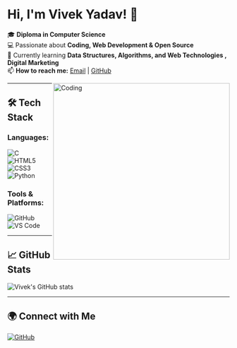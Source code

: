 # Hi, I'm Vivek Yadav! 👋  

🎓 **Diploma in Computer Science**  
💻 Passionate about **Coding, Web Development & Open Source**  
🚀 Currently learning **Data Structures, Algorithms, and Web Technologies , Digital Marketing**  
📫 **How to reach me:** [Email](mailto:your-email@example.com) | [GitHub](https://github.com/oikocide)  

<img align="right" alt="Coding" width="400" src="https://media.giphy.com/media/qgQUggAC3Pfv687qPC/giphy.gif">  

---

## 🛠️ Tech Stack  

### **Languages:**  
![C](https://img.shields.io/badge/C-00599C?style=for-the-badge&logo=c&logoColor=white)  
![HTML5](https://img.shields.io/badge/HTML5-E34F26?style=for-the-badge&logo=html5&logoColor=white)  
![CSS3](https://img.shields.io/badge/CSS3-1572B6?style=for-the-badge&logo=css3&logoColor=white)  
![Python](https://img.shields.io/badge/Python-3776AB?style=for-the-badge&logo=python&logoColor=white)  

### **Tools & Platforms:**  
![GitHub](https://img.shields.io/badge/GitHub-181717?style=for-the-badge&logo=github&logoColor=white)  
![VS Code](https://img.shields.io/badge/VS%20Code-007ACC?style=for-the-badge&logo=visual-studio-code&logoColor=white)  


---

## 📈 GitHub Stats  
![Vivek's GitHub stats](https://github-readme-stats.vercel.app/api?username=oikocide&show_icons=true&theme=dark)  

---

## 🌍 Connect with Me  
[![GitHub](https://img.shields.io/badge/GitHub-black?style=for-the-badge&logo=github)](https://github.com/oikocide)    
